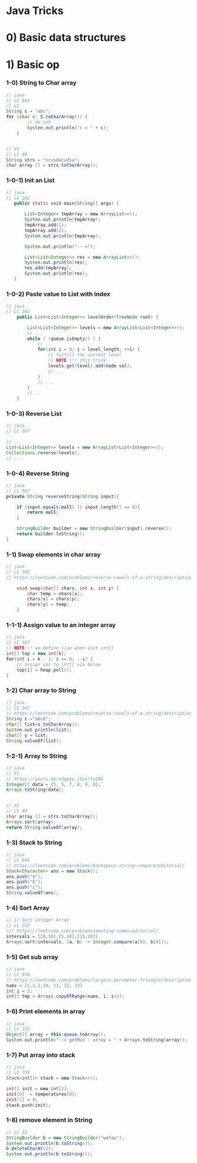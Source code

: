# Java Tricks

# 0) Basic data structures

# 1) Basic op


### 1-0) String to Char array
```java
// java
// LC 844
// V1
String s = "abc";
for (char c: S.toCharArray()) {
        // do sth
        System.out.println("c = " + c);
    }


// V2
// LC 49
String strs = "scvsdacvdsa";
char array [] = strs.toCharArray();   
```

### 1-0-1) Init an List
```java
// java
// LC 102
   public static void main(String[] args) {

       List<Integer> tmpArray = new ArrayList<>();
       System.out.println(tmpArray);
       tmpArray.add(1);
       tmpArray.add(2);
       System.out.println(tmpArray);

       System.out.println("--->");

       List<List<Integer>> res = new ArrayList<>();
       System.out.println(res);
       res.add(tmpArray);
       System.out.println(res);
   }
```

### 1-0-2) Paste value to List with index
```java
// java
// LC 102
    public List<List<Integer>> levelOrder(TreeNode root) {

        List<List<Integer>> levels = new ArrayList<List<Integer>>();
        // ...
        while ( !queue.isEmpty() ) {
            // ...
            for(int i = 0; i < level_length; ++i) {
                // fulfill the current level
                // NOTE !!! this trick
                levels.get(level).add(node.val);
                // ...
            }
            // ...
        }
        // ..
    }
```

### 1-0-3) Reverse List
```java
// java
// LC 107

// ...
List<List<Integer>> levels = new ArrayList<List<Integer>>();
Collections.reverse(levels);
// ...
```

### 1-0-4) Reverse String
```java
// java
// LC 567
private String reverseString(String input){

    if (input.equals(null) || input.length() == 0){
        return null;
    }

    StringBuilder builder = new StringBuilder(input).reverse();
    return builder.toString();
} 
```

### 1-1) Swap elements in char array

```java
// java
// LC 345
// https://leetcode.com/problems/reverse-vowels-of-a-string/description/

    void swap(char[] chars, int x, int y) {
        char temp = chars[x];
        chars[x] = chars[y];
        chars[y] = temp;
    }
```   

### 1-1-1) Assign value to an integer array
```java
// java
// LC 347
// NOTE !! we define size when init int[]
int[] top = new int[k];
for(int i = k - 1; i >= 0; --i) {
    // assign val to int[] via below
    top[i] = heap.poll();
}

```

### 1-2) Char array to String

```java
// java
// LC 345
// https://leetcode.com/problems/reverse-vowels-of-a-string/description/
String s ="abcd";
char[] list=s.toCharArray();
System.out.println(list);
char[] y = list;
String.valueOf(list);     
```  

### 1-2-1) Array to String

```java
// java
// V1
// https://youtu.be/xOppee_iSvo?t=206
Integer[] data = {5, 5, 7, 8, 9, 0};
Arrays.toString(data);


// V2
// LC 49
char array [] = strs.toCharArray();
Arrays.sort(array);
return String.valueOf(array);
```  

### 1-3) Stack to String

```java
// java
// LC 844
// https://leetcode.com/problems/backspace-string-compare/editorial/
Stack<Character> ans = new Stack();
ans.push("a");
ans.push("b");
ans.push("c");
String.valueOf(ans);
```  

### 1-4) Sort Array

```java
// 1) Sort integer Array
// LC 252
/// https://leetcode.com/problems/meeting-rooms/editorial/
intervals = [[0,30],[5,10],[15,20]]
Arrays.sort(intervals, (a, b) -> Integer.compare(a[0], b[0]));
```

### 1-5) Get sub array
```java
// java
// LC 976
// https://leetcode.com/problems/largest-perimeter-triangle/description/
nums = [1,2,1,10, 11, 22, 33]
int i = 2;
int[] tmp = Arrays.copyOfRange(nums, i, i+3);
```

### 1-6) Print elements in array
```java
// java
// LC 155
Object[] array = this.queue.toArray();
System.out.println("--> getMin : array = " + Arrays.toString(array));
```

### 1-7) Put array into stack
```java
// java
// LC 739
Stack<int[]> stack = new Stack<>();

int[] init = new int[2];
init[0]  = temperatures[0];
init[1] = 0;
stack.push(init);
```

### 1-8) remove element in String
```java
// LC 22
StringBuilder b = new StringBuilder("wefew");
System.out.println(b.toString());
b.deleteCharAt(2);
System.out.println(b.toString());
```